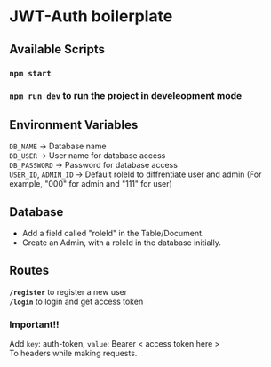 # JWT-Auth boilerplate

## Available Scripts  
### `npm start`
### `npm run dev` to run the project in develeopment mode  

## Environment Variables  
`DB_NAME` -> Database name    
`DB_USER` -> User name for database access  
`DB_PASSWORD` -> Password for database access  
`USER_ID`, `ADMIN_ID` -> Default roleId to diffrentiate user and admin (For example, "000" for admin and "111" for user)   

## Database  
- Add a field called "roleId" in the Table/Document.
- Create an Admin, with a roleId in the database initially.


## Routes
 **`/register`** to register a new user  
**`/login`** to login and get access token

### **Important!!**  
Add `key`: auth-token, `value`: Bearer < access token here >  
To headers while making requests.

